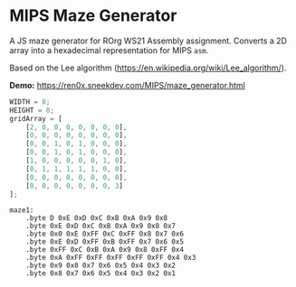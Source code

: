 # MIPS Maze Generator

A JS maze generator for ROrg WS21 Assembly assignment.
Converts a 2D array into a hexadecimal representation for MIPS `asm`.

Based on the Lee algorithm (https://en.wikipedia.org/wiki/Lee_algorithm/).

**Demo:** https://ren0x.sneekdev.com/MIPS/maze_generator.html

```js
WIDTH = 8;
HEIGHT = 8;
gridArray = [
    [2, 0, 0, 0, 0, 0, 0, 0],
    [0, 0, 0, 0, 0, 0, 0, 0],
    [0, 0, 1, 0, 1, 0, 0, 0],
    [0, 0, 1, 0, 1, 0, 0, 0],
    [1, 0, 0, 0, 0, 0, 1, 0],
    [0, 1, 1, 1, 1, 1, 0, 0],
    [0, 0, 0, 0, 0, 0, 0, 0],
    [0, 0, 0, 0, 0, 0, 0, 3]
];
```

```assembly
maze1:
	.byte D 0xE 0xD 0xC 0xB 0xA 0x9 0x8 
	.byte 0xE 0xD 0xC 0xB 0xA 0x9 0x8 0x7 
	.byte 0x0 0xE 0xFF 0xC 0xFF 0x8 0x7 0x6 
	.byte 0xE 0xD 0xFF 0xB 0xFF 0x7 0x6 0x5 
	.byte 0xFF 0xC 0xB 0xA 0x9 0x8 0xFF 0x4 
	.byte 0xA 0xFF 0xFF 0xFF 0xFF 0xFF 0x4 0x3 
	.byte 0x9 0x8 0x7 0x6 0x5 0x4 0x3 0x2 
	.byte 0x8 0x7 0x6 0x5 0x4 0x3 0x2 0x1 
```